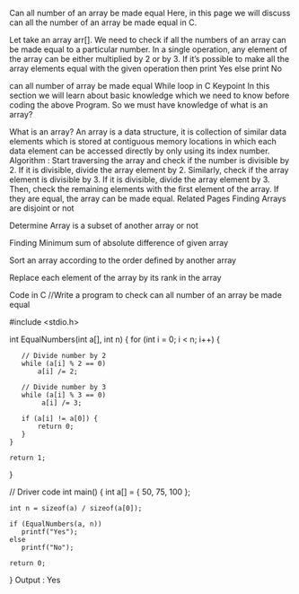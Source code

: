Can all number of an array be made equal
Here, in this page we will discuss can all the number of an array be made equal in C.

Let take an array arr[]. We need to check if all the numbers of an array can be  made equal to a particular number. In a single operation, any element of the array can be either multiplied by 2 or by 3. If it’s  possible to make all the array elements equal with the given operation then print Yes else print No

can all number of array be made equal
While loop in C
Keypoint
In this section we will learn about basic knowledge which we need to know before coding the above Program. So we must have knowledge of what is an array? 

What is an array?
An array is a data structure, it is collection of similar data elements which is stored at contiguous memory locations in which each data element can be accessed directly by only using its index number.
Algorithm :
Start traversing the array and check if the number is divisible by 2.
If it is divisible, divide the array element by 2.
Similarly, check if the array element is divisible by 3.
If it is divisible, divide the array element by 3.
Then, check the remaining elements with the first element of the array.
If they are equal, the array can be made equal.
Related Pages
Finding Arrays are disjoint or not

Determine Array is a subset of another array or not

Finding Minimum sum of absolute difference of given array

Sort an array according to the order defined by another array 

Replace each element of the array by its rank in the array

Code in C
//Write a program to check can all number of an array be made equal

#include <stdio.h>

int EqualNumbers(int a[], int n)
{
    for (int i = 0; i < n; i++) {

       // Divide number by 2
       while (a[i] % 2 == 0)
           a[i] /= 2;

       // Divide number by 3
       while (a[i] % 3 == 0)
            a[i] /= 3;

       if (a[i] != a[0]) {
           return 0;
       }
    }

    return 1;
}

// Driver code
int main()
{
    int a[] = { 50, 75, 100 };

    int n = sizeof(a) / sizeof(a[0]);

    if (EqualNumbers(a, n))
       printf("Yes");
    else
       printf("No");

    return 0;
}
Output :
Yes
